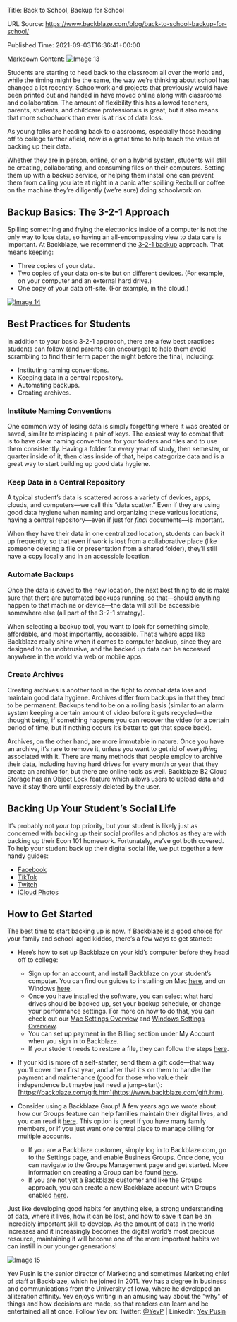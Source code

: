Title: Back to School, Backup for School

URL Source: https://www.backblaze.com/blog/back-to-school-backup-for-school/

Published Time: 2021-09-03T16:36:41+00:00

Markdown Content:
![Image 13](https://www.backblaze.com/blog/wp-content/uploads/2021/09/bb-bh-Backing-Up-Your-College-Student.jpg)

Students are starting to head back to the classroom all over the world and, while the timing might be the same, the way we’re thinking about school has changed a lot recently. Schoolwork and projects that previously would have been printed out and handed in have moved online along with classrooms and collaboration. The amount of flexibility this has allowed teachers, parents, students, and childcare professionals is great, but it also means that more schoolwork than ever is at risk of data loss.

As young folks are heading back to classrooms, especially those heading off to college farther afield, now is a great time to help teach the value of backing up their data.

Whether they are in person, online, or on a hybrid system, students will still be creating, collaborating, and consuming files on their computers. Setting them up with a backup service, or helping them install one can prevent them from calling you late at night in a panic after spilling Redbull or coffee on the machine they’re diligently (we’re sure) doing schoolwork on.

**Backup Basics: The 3-2-1 Approach**
-------------------------------------

Spilling something and frying the electronics inside of a computer is not the only way to lose data, so having an all-encompassing view to data care is important. At Backblaze, we recommend the [3-2-1 backup](https://www.backblaze.com/blog/the-3-2-1-backup-strategy/) approach. That means keeping:

*   Three copies of your data.
*   Two copies of your data on-site but on different devices. (For example, on your computer and an external hard drive.)
*   One copy of your data off-site. (For example, in the cloud.)

[![Image 14](https://www.backblaze.com/blog/wp-content/uploads/2021/07/3-2-1-1-0-1-1024x797.jpg)](https://www.backblaze.com/blog/wp-content/uploads/2021/07/3-2-1-1-0-1-scaled.jpg)

**Best Practices for Students**
-------------------------------

In addition to your basic 3-2-1 approach, there are a few best practices students can follow (and parents can encourage) to help them avoid scrambling to find their term paper the night before the final, including:

*   Instituting naming conventions.
*   Keeping data in a central repository.
*   Automating backups.
*   Creating archives.

### **Institute Naming Conventions**

One common way of losing data is simply forgetting where it was created or saved, similar to misplacing a pair of keys. The easiest way to combat that is to have clear naming conventions for your folders and files and to use them consistently. Having a folder for every year of study, then semester, or quarter inside of it, then class inside of that, helps categorize data and is a great way to start building up good data hygiene.

### **Keep Data in a Central Repository**

A typical student’s data is scattered across a variety of devices, apps, clouds, and computers—we call this “data scatter.” Even if they are using good data hygiene when naming and organizing these various locations, having a central repository—even if just for _final_ documents—is important.

When they have their data in one centralized location, students can back it up frequently, so that even if work is lost from a collaborative place (like someone deleting a file or presentation from a shared folder), they’ll still have a copy locally and in an accessible location.

### **Automate Backups**

Once the data is saved to the new location, the next best thing to do is make sure that there are automated backups running, so that—should anything happen to that machine or device—the data will still be accessible somewhere else (all part of the 3-2-1 strategy).

When selecting a backup tool, you want to look for something simple, affordable, and most importantly, accessible. That’s where apps like Backblaze really shine when it comes to computer backup, since they are designed to be unobtrusive, and the backed up data can be accessed anywhere in the world via web or mobile apps.

### **Create Archives**

Creating archives is another tool in the fight to combat data loss and maintain good data hygiene. Archives differ from backups in that they tend to be permanent. Backups tend to be on a rolling basis (similar to an alarm system keeping a certain amount of video before it gets recycled—the thought being, if something happens you can recover the video for a certain period of time, but if nothing occurs it’s better to get that space back).

Archives, on the other hand, are more immutable in nature. Once you have an archive, it’s rare to remove it, unless you want to get rid of _everything_ associated with it. There are many methods that people employ to archive their data, including having hard drives for every month or year that they create an archive for, but there are online tools as well. Backblaze B2 Cloud Storage has an Object Lock feature which allows users to upload data and have it stay there until expressly deleted by the user.

**Backing Up Your Student’s Social Life**
-----------------------------------------

It’s probably not _your_ top priority, but your student is likely just as concerned with backing up their social profiles and photos as they are with backing up their Econ 101 homework. Fortunately, we’ve got both covered. To help your student back up their digital social life, we put together a few handy guides:

*   [Facebook](https://www.backblaze.com/blog/saving-your-uncles-data-how-to-back-up-a-social-media-profile/)
*   [TikTok](https://www.backblaze.com/blog/hold-on-back-up-this-is-how-to-save-your-tiktoks/)
*   [Twitch](https://www.backblaze.com/blog/how-to-back-up-your-twitch-stream/)
*   [iCloud Photos](https://www.backblaze.com/blog/new-integrator-photos-offers-freedom-from-icloud-headaches/)

**How to Get Started**
----------------------

The best time to start backing up is now. If Backblaze is a good choice for your family and school-aged kiddos, there’s a few ways to get started:

*   Here’s how to set up Backblaze on your kid’s computer before they head off to college:
    *   Sign up for an account, and install Backblaze on your student’s computer. You can find our guides to installing on Mac [here](https://help.backblaze.com/hc/en-us/articles/217667388-How-to-Install-Backblaze-Mac-), and on Windows [here](https://help.backblaze.com/hc/en-us/articles/360045681833-How-to-Install-Backblaze-on-Win-).
    *   Once you have installed the software, you can select what hard drives should be backed up, set your backup schedule, or change your performance settings. For more on how to do that, you can check out our [Mac Settings Overview](https://help.backblaze.com/hc/en-us/articles/217666248-Settings-Overview-Mac-) and [Windows Settings Overview](https://help.backblaze.com/hc/en-us/articles/217666508-Settings-Overview-Win-).
    *   You can set up payment in the Billing section under My Account when you sign in to Backblaze.
    *   If your student needs to restore a file, they can follow the steps [here](https://help.backblaze.com/hc/en-us/articles/217665888-How-to-Create-a-Restore-from-Your-Backblaze-Backup?_ga=2.186789224.1167453538.1629729898-289863412.1611072790).

*   If your kid is more of a self-starter, send them a gift code—that way you’ll cover their first year, and after that it’s on them to handle the payment and maintenance (good for those who value their independence but maybe just need a jump-start): [https://backblaze.com/gift.htm](https://www.backblaze.com/gift.htm).

*   Consider using a Backblaze Group! A few years ago we wrote about how our Groups feature can help families maintain their digital lives, and you can read it [here](https://www.backblaze.com/blog/groups-speeds-family-backup/). This option is great if you have many family members, or if you just want one central place to manage billing for multiple accounts.
    *   If you are a Backblaze customer, simply log in to Backblaze.com, go to the Settings page, and enable Business Groups. Once done, you can navigate to the Groups Management page and get started. More information on creating a Group can be found [here](https://help.backblaze.com/hc/en-us/articles/115000014914-Creating-a-Business-Group).
    *   If you are not yet a Backblaze customer and like the Groups approach, you can create a new Backblaze account with Groups enabled [here](https://www.backblaze.com/business-groups-create.html).

Just like developing good habits for anything else, a strong understanding of data, where it lives, how it can be lost, and how to save it can be an incredibly important skill to develop. As the amount of data in the world increases and it increasingly becomes the digital world’s most precious resource, maintaining it will become one of the more important habits we can instill in our younger generations!

![Image 15](https://www.backblaze.com/blog/wp-content/uploads/2021/06/Yev-Backup-Steward-Circle-Newlogo-150x150.png)

Yev Pusin is the senior director of Marketing and sometimes Marketing chief of staff at Backblaze, which he joined in 2011. Yev has a degree in business and communications from the University of Iowa, where he developed an alliteration affinity. Yev enjoys writing in an amusing way about the "why" of things and how decisions are made, so that readers can learn and be entertained all at once. Follow Yev on: Twitter: [@YevP](https://twitter.com/yevp) | LinkedIn: [Yev Pusin](https://www.linkedin.com/in/yevpusin)
